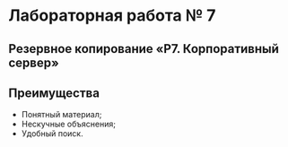 # Лабораторная работа № 7
## Резервное копирование «Р7. Корпоративный сервер»

## Преимущества

- Понятный материал;
- Нескучные объяснения;
- Удобный поиск.

